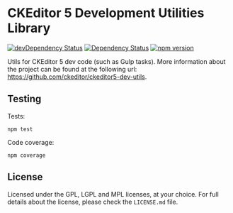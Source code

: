 CKEditor 5 Development Utilities Library
========================================

[![devDependency Status](https://david-dm.org/ckeditor/ckeditor5-dev-utils/dev-status.svg)](https://david-dm.org/ckeditor/ckeditor5-dev-utils#info=devDependencies)
[![Dependency Status](https://david-dm.org/ckeditor/ckeditor5-dev-utils/status.svg)](https://david-dm.org/ckeditor/ckeditor5-dev-utils#info=dependencies)
[![npm version](https://badge.fury.io/js/ckeditor5-dev-utils.svg)](https://badge.fury.io/js/ckeditor5-dev-utils)

Utils for CKEditor 5 dev code (such as Gulp tasks). More information about the project can be found at the following url: <https://github.com/ckeditor/ckeditor5-dev-utils>.

## Testing

Tests:

```
npm test
```

Code coverage:

```
npm coverage
```

## License

Licensed under the GPL, LGPL and MPL licenses, at your choice. For full details about the license, please check the `LICENSE.md` file.
